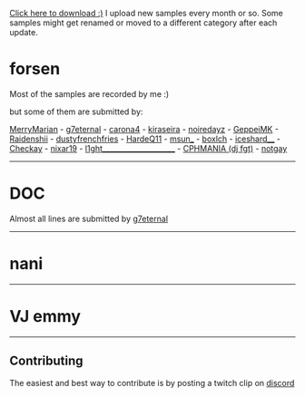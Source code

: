 [Click here to download :)](https://github.com/badoge/soundboard/archive/refs/heads/master.zip)
I upload new samples every month or so. Some samples might get renamed or moved to a different category after each update.

# forsen

Most of the samples are recorded by me :) 

but some of them are submitted by:

[MerryMarian](https://www.twitch.tv/merrymarian) - [g7eternal](https://www.twitch.tv/g7eternal) - [carona4](https://www.twitch.tv/carona4) - [kiraseira](https://www.twitch.tv/kiraseira) - [noiredayz](https://www.twitch.tv/noiredayz) - [GeppeiMK](https://www.twitch.tv/geppeimk) - [Raidenshii](https://www.twitch.tv/raidenshii) - [dustyfrenchfries](https://www.twitch.tv/dustyfrenchfries) - [HardeQ11](https://www.twitch.tv/hardeq11) - [msun_](https://www.twitch.tv/msun_) - [boxlch](https://www.twitch.tv/boxlch) - [iceshard__](https://www.twitch.tv/iceshard__) - [Checkay](https://www.twitch.tv/checkay) - [nixar19](https://www.twitch.tv/nixar19) - [l1ght____________________](https://www.twitch.tv/l1ght____________________) - [CPHMANIA (dj fgt)](https://www.twitch.tv/cphmania) - [notgay](https://www.twitch.tv/notgay)

---

# DOC

Almost all lines are submitted by [g7eternal](https://www.twitch.tv/g7eternal)

---

# nani

---

# VJ emmy

---


## Contributing
The easiest and best way to contribute is by posting a twitch clip on [discord](https://discord.gg/AEH2wrF8Vc) 
